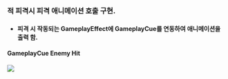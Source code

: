 ### 적 피격시 피격 애니메이션 호출 구현.
+ #### 피격 시 작동되는 GameplayEffect에 GameplayCue를 연동하여 애니메이션을 출력 함.

#### GameplayCue Enemy Hit
![](https://github.com/kimeorua/portfolio/blob/main/img/GC_EnemyHit.PNG?raw=true)
